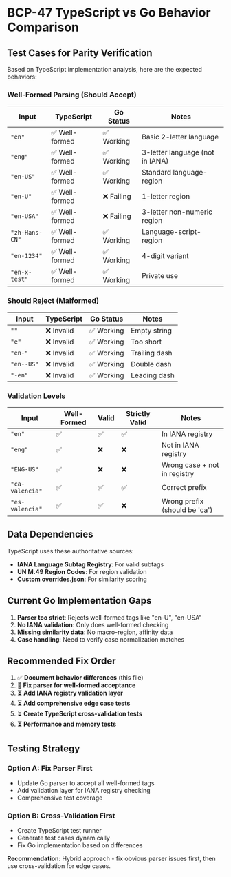 # BCP-47 TypeScript vs Go Behavior Comparison

## Test Cases for Parity Verification

Based on TypeScript implementation analysis, here are the expected behaviors:

### Well-Formed Parsing (Should Accept)
| Input | TypeScript | Go Status | Notes |
|-------|------------|-----------|-------|
| `"en"` | ✅ Well-formed | ✅ Working | Basic 2-letter language |
| `"eng"` | ✅ Well-formed | ✅ Working | 3-letter language (not in IANA) |
| `"en-US"` | ✅ Well-formed | ✅ Working | Standard language-region |
| `"en-U"` | ✅ Well-formed | ❌ Failing | 1-letter region |
| `"en-USA"` | ✅ Well-formed | ❌ Failing | 3-letter non-numeric region |
| `"zh-Hans-CN"` | ✅ Well-formed | ✅ Working | Language-script-region |
| `"en-1234"` | ✅ Well-formed | ✅ Working | 4-digit variant |
| `"en-x-test"` | ✅ Well-formed | ✅ Working | Private use |

### Should Reject (Malformed)
| Input | TypeScript | Go Status | Notes |
|-------|------------|-----------|-------|
| `""` | ❌ Invalid | ✅ Working | Empty string |
| `"e"` | ❌ Invalid | ✅ Working | Too short |
| `"en-"` | ❌ Invalid | ✅ Working | Trailing dash |
| `"en--US"` | ❌ Invalid | ✅ Working | Double dash |
| `"-en"` | ❌ Invalid | ✅ Working | Leading dash |

### Validation Levels
| Input | Well-Formed | Valid | Strictly Valid | Notes |
|-------|-------------|-------|----------------|-------|
| `"en"` | ✅ | ✅ | ✅ | In IANA registry |
| `"eng"` | ✅ | ❌ | ❌ | Not in IANA registry |
| `"ENG-US"` | ✅ | ❌ | ❌ | Wrong case + not in registry |
| `"ca-valencia"` | ✅ | ✅ | ✅ | Correct prefix |
| `"es-valencia"` | ✅ | ✅ | ❌ | Wrong prefix (should be 'ca') |

## Data Dependencies

TypeScript uses these authoritative sources:
- **IANA Language Subtag Registry**: For valid subtags
- **UN M.49 Region Codes**: For region validation
- **Custom overrides.json**: For similarity scoring

## Current Go Implementation Gaps

1. **Parser too strict**: Rejects well-formed tags like "en-U", "en-USA"
2. **No IANA validation**: Only does well-formed checking
3. **Missing similarity data**: No macro-region, affinity data
4. **Case handling**: Need to verify case normalization matches

## Recommended Fix Order

1. ✅ **Document behavior differences** (this file)
2. 🚧 **Fix parser for well-formed acceptance**
3. ⏳ **Add IANA registry validation layer**
4. ⏳ **Add comprehensive edge case tests**
5. ⏳ **Create TypeScript cross-validation tests**
6. ⏳ **Performance and memory tests**

## Testing Strategy

### Option A: Fix Parser First
- Update Go parser to accept all well-formed tags
- Add validation layer for IANA registry checking
- Comprehensive test coverage

### Option B: Cross-Validation First  
- Create TypeScript test runner
- Generate test cases dynamically
- Fix Go implementation based on differences

**Recommendation**: Hybrid approach - fix obvious parser issues first, then use cross-validation for edge cases.